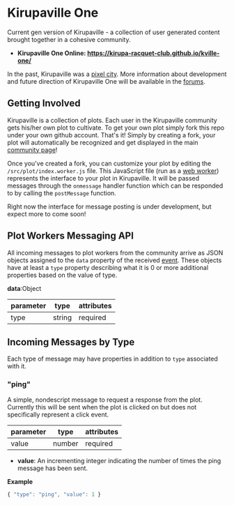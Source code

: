 # Kirupaville One

Current gen version of Kirupaville - a collection of user generated content brought together in a cohesive community.

* **Kirupaville One Online: https://kirupa-racquet-club.github.io/kville-one/**

In the past, Kirupaville was a [pixel city](https://www.kirupa.com/lab/kville/main.htm). More information about development and future direction of Kirupaville One will be available in the [forums](http://forum.kirupa.com/t/lets-do-something-fun-committed-kville-one/).

## Getting Involved

Kirupaville is a collection of plots. Each user in the Kirupaville community gets his/her own plot to cultivate. To get your own plot simply fork this repo under your own github account. That's it! Simply by creating a fork, your plot will automatically be recognized and get displayed in the main [community page](https://kirupa-racquet-club.github.io/kville-one/)!

Once you've created a fork, you can customize your plot by editing the `/src/plot/index.worker.js` file.  This JavaScript file (run as a [web worker](https://developer.mozilla.org/en-US/docs/Web/API/Web_Workers_API/Using_web_workers)) represents the interface to your plot in Kirupaville. It will be passed messages through the `onmessage` handler function which can be responded to by calling the `postMessage` function.  

Right now the interface for message posting is under development, but expect more to come soon!

## Plot Workers Messaging API

All incoming messages to plot workers from the community arrive as JSON objects assigned to the `data` property of the received [event](https://developer.mozilla.org/en-US/docs/Web/API/MessageEvent). These objects have at least a `type` property describing what it is 0 or more additional properties based on the value of type.

**data**:Object

parameter | type | attributes
---|---|---
type | string | required

## Incoming Messages by Type

Each type of message may have properties in addition to `type` associated with it.

### "ping"

A simple, nondescript message to request a response from the plot.  Currently this will be sent when the plot is clicked on but does not specifically represent a click event.

parameter | type | attributes
---|---|---
value | number | required

* **value**: An incrementing integer indicating the number of times the ping message has been sent.

**Example**
```js
{ "type": "ping", "value": 1 }
```
